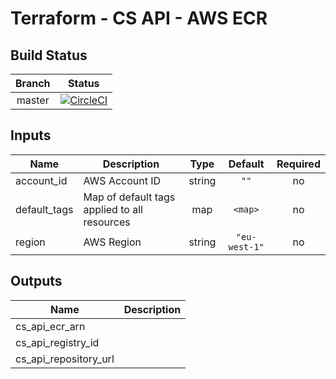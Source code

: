 # Terraform - CS API - AWS ECR

## Build Status

| Branch | Status |
|:---:|:---:|
| master | [![CircleCI](https://circleci.com/gh/rb-org/cs-api-aws-ecr/tree/master.svg?style=svg&circle-token=d40cf6b446c959025fab14dbdcb64981dff37604)](https://circleci.com/gh/rb-org/cs-api-aws-ecr/tree/master)|

## Inputs

| Name | Description | Type | Default | Required |
|------|-------------|:----:|:-----:|:-----:|
| account\_id | AWS Account ID | string | `""` | no |
| default\_tags | Map of default tags applied to all resources | map | `<map>` | no |
| region | AWS Region | string | `"eu-west-1"` | no |

## Outputs

| Name | Description |
|------|-------------|
| cs\_api\_ecr\_arn |  |
| cs\_api\_registry\_id |  |
| cs\_api\_repository\_url |  |